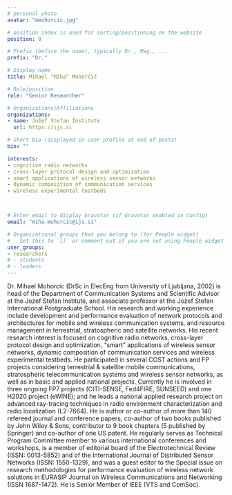 ```yaml
---
# personal photo
avatar: "mmohorcic.jpg"

# position index is used for sorting/positioning on the website
position: 0

# Prefix (before the name), typically Dr., Mag., ...
prefix: "Dr."

# Display name
title: Mihael "Miha" Mohorčič

# Role/position
role: "Senior Researcher"

# Organizations/Affiliations
organizations:
- name: Jožef Stefan Institute
  url: https://ijs.si

# Short bio (displayed in user profile at end of posts)
bio: ""

interests:
- cognitive radio networks
- cross-layer protocol design and optimization
- smart applications of wireless sensor networks
- dynamic composition of communication services
- wireless experimental testbeds



# Enter email to display Gravatar (if Gravatar enabled in Config)
email: "miha.mohorcic@ijs.si"

# Organizational groups that you belong to (for People widget)
#   Set this to `[]` or comment out if you are not using People widget.
user_groups:
- researchers
# - students
# - leaders
---
```


Dr. Mihael Mohorcic (DrSc in ElecEng from University of Ljubljana, 2002) is head of the Department of Communication Systems and Scientific Advisor at the Jozef Stefan Institute, and associate professor at the Jozef Stefan International Postgraduate School. His research and working experience include development and performance evaluation of network protocols and architectures for mobile and wireless communication systems, and resource management in terrestrial, stratospheric and satellite networks. His recent research interest is focused on cognitive radio networks, cross-layer protocol design and optimization, “smart” applications of wireless sensor networks, dynamic composition of communication services and wireless experimental testbeds. He participated in several COST actions and FP projects considering terrestrial & satellite mobile communications, stratospheric telecommunication systems and wireless sensor networks, as well as in basic and applied national projects. Currently he is involved in three ongoing FP7 projects (CITI-SENSE, Fed4FIRE, SUNSEED) and one H2020 project (eWINE); and he leads a national applied research project on advanced ray-tracing techniques in radio environment characterization and radio localization (L2-7664). He is author or co-author of more than 140 refereed journal and conference papers, co-author of two books published by John Wiley & Sons, contributor to 9 book chapters (5 published by Springer) and co-author of one US patent. He regularly serves as Technical Program Committee member to various international conferences and workshops, is a member of editorial board of the Electrotechnical Review (ISSN: 0013-5852) and of the International Journal of Distributed Sensor Networks (ISSN: 1550-1329), and was a guest editor to the Special issue on research methodologies for performance evaluation of wireless network solutions in EURASIP Journal on Wireless Communications and Networking (ISSN 1687-1472). He is Senior Member of IEEE (VTS and ComSoc).
